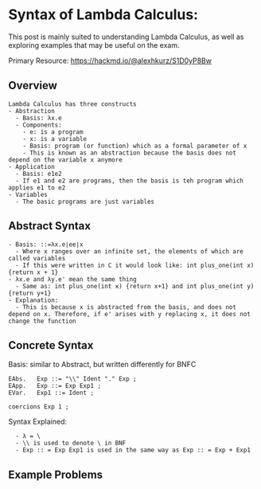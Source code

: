 <h1>Syntax of Lambda Calculus:</h1>
This post is mainly suited to understanding Lambda Calculus, as well as exploring examples that may be useful on the exam. 


Primary Resource:
https://hackmd.io/@alexhkurz/S1D0yP8Bw

<h2> Overview </h2>

```
Lambda Calculus has three constructs
- Abstraction
  - Basis: λx.e
  - Components:
    - e: is a program
    - x: is a variable
    - Basis: program (or function) which as a formal parameter of x
    - This is known as an abstraction because the basis does not depend on the variable x anymore 
- Application
  - Basis: e1e2
  - If e1 and e2 are programs, then the basis is teh program which applies e1 to e2
- Variables
  - The basic programs are just variables 
```

<h2> Abstract Syntax </h2>

```
- Basis: ::=λx.e∣ee∣x
  - Where x ranges over an infinite set, the elements of which are called variables
  - If this were written in C it would look like: int plus_one(int x) {return x + 1}
- λx.e and λy.e' mean the same thing
  - Same as: int plus_one(int x) {return x+1} and int plus_one(int y) {return y+1}
- Explanation: 
  - This is because x is abstracted from the basis, and does not depend on x. Therefore, if e' arises with y replacing x, it does not change the function 
```

<h2> Concrete Syntax </h2>

Basis: similar to Abstract, but written differently for BNFC 
``` 
EAbs.   Exp ::= "\\" Ident "." Exp ;  
EApp.   Exp ::= Exp Exp1 ; 
EVar.   Exp1 ::= Ident ;

coercions Exp 1 ;
```

Syntax Explained:
```
  - λ = \
  - \\ is used to denote \ in BNF 
  - Exp :: = Exp Exp1 is used in the same way as Exp :: = Exp + Exp1 
```

<h2> Example Problems </h2>

